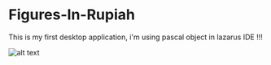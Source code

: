 # Figures-In-Rupiah
This is my first desktop application, i'm using pascal object in lazarus IDE !!!

![alt text](https://github.com/[mas-diq]/[Figures-In-Rupiah]/blob/main/Banner.jpg?raw=true)
